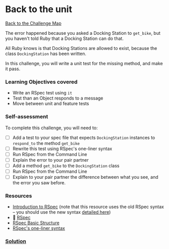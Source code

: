 # Back to the unit

[Back to the Challenge Map](../0_challenge_map.md)

The error happened because you asked a Docking Station to `get_bike`, but you haven't told Ruby that a Docking Station can do that.

All Ruby knows is that Docking Stations are allowed to exist, because the class `DockingStation` has been written.

In this challenge, you will write a unit test for the missing method, and make it pass.

### Learning Objectives covered
- Write an RSpec test using `it`
- Test than an Object responds to a message
- Move between unit and feature tests

### Self-assessment

To complete this challenge, you will need to:

- [ ] Add a test to your spec file that expects `DockingStation` instances to `respond_to` the method `get_bike`
- [ ] Rewrite this test using RSpec's one-liner syntax
- [ ] Run RSpec from the Command Line
- [ ] Explain the error to your pair partner
- [ ] Add a method `get_bike` to the `DockingStation` class
- [ ] Run RSpec from the Command Line
- [ ] Explain to your pair partner the difference between what you see, and the error you saw before.

### Resources

- [Introduction to RSpec](http://blog.teamtreehouse.com/an-introduction-to-rspec) (note that this resource uses the old RSpec syntax – you should use the new syntax [detailed here](http://rspec.info/blog/2012/06/rspecs-new-expectation-syntax/))
- :pill: [RSpec](https://github.com/makersacademy/course/blob/master/pills/rspec.md)
- [RSpec Basic Structure](https://www.relishapp.com/rspec/rspec-core/docs/example-groups/basic-structure-describe-it)
- [RSpec's one-liner syntax](https://www.relishapp.com/rspec/rspec-core/v/3-2/docs/subject/one-liner-syntax)

### [Solution](solutions/8.md)